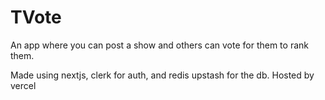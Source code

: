 # TVote
An app where you can post a show and others can vote for them to rank them.


Made using nextjs, clerk for auth, and redis upstash for the db. Hosted by vercel